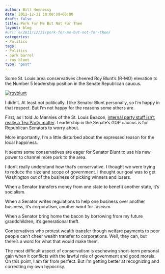 ```yaml
---
author: Bill Hennessy
date: 2011-12-31 10:00:00+00:00
draft: false
title: Pork For Me But Not For Thee
layout: blog
#url: e/2011/12/31/pork-for-me-but-not-for-thee/
categories:
- Politics
tags:
- Politics
- pork barrel
- roy blunt
type: "post"
---
```


Some St. Louis area conservatives cheered Roy Blunt’s (R-MO) elevation to the Number 5 leadership position in the Senate Republican caucus.

[![royblunt](https://hennessysview.com/wp-content/uploads/2011/12/royblunt_thumb.jpg)
](https://hennessysview.com/wp-content/uploads/2011/12/royblunt.jpg)

I didn’t. At least not politically. I like Senator Blunt personally, so I’m happy in that respect. But I’m not happy for the reasons some others are.

First, as I told Jo Mannies of the St. Louis Beacon, [internal party stuff isn’t really a Tea Party matter](https://www.stlbeacon.org/voices/blogs/political-blogs/dc-backroom/114804-blunt-wins-no-5-senate-gop-leadership-post). Leadership in the Senate’s GOP caucus is for Republican Senators to worry about. 

More importantly, I’m a little disturbed about the expressed reason for the local happiness.

It seems some conservatives are eager for Senator Blunt to use his new power to channel more pork to the area. 

I don’t really understand how that’s conservative. I thought we were trying to reduce the size and scope of government. I thought our goal was to get Washington out of the business of picking winners and losers. 

When a Senator transfers money from one state to benefit another state, it’s socialism. 

When a Senator writes regulations to help one business over another business, it’s corporatism, another word for fascism. 

When a Senator bring home the bacon by borrowing from my future grandchildren, it’s generational theft.

Conservatives who protest wealth transfer though welfare payments to poor people can’t cheer wealth transfer to corporations. Well, they can, but there’s a word for what that would make them.

The most difficult aspect of conservatism is eschewing short-term personal gain when it conflicts with the lawful role of government and good morals. On this point, I am far from perfect. But I’m getting better at recognizing and correcting my own hypocrisy.
